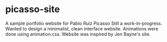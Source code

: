 # picasso-site
A sample portfolio website for Pablo Ruiz Picasso
Still a work-in-progress.
Wanted to design a minimalist, clean interface website.
Animations were done using animation.css.
Website was inspired by Jen Bayne's site.
